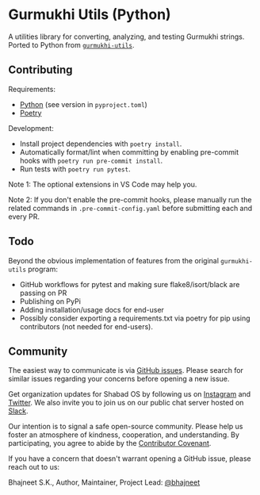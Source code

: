 # Gurmukhi Utils (Python)

A utilities library for converting, analyzing, and testing Gurmukhi strings. Ported to Python from [`gurmukhi-utils`](https://github.com/shabados/gurmukhi-utils).

## Contributing

Requirements:

- [Python](https://www.python.org/) (see version in `pyproject.toml`)
- [Poetry](https://python-poetry.org/)

Development:

- Install project dependencies with `poetry install`.
- Automatically format/lint when committing by enabling pre-commit hooks with `poetry run pre-commit install`.
- Run tests with `poetry run pytest`.

Note 1: The optional extensions in VS Code may help you.

Note 2:  If you don't enable the pre-commit hooks, please manually run the related commands in `.pre-commit-config.yaml` before submitting each and every PR.

## Todo

Beyond the obvious implementation of features from the original `gurmukhi-utils` program:

- GitHub workflows for pytest and making sure flake8/isort/black are passing on PR
- Publishing on PyPi
- Adding installation/usage docs for end-user
- Possibly consider exporting a requirements.txt via poetry for pip using contributors (not needed for end-users).

## Community

The easiest way to communicate is via [GitHub issues](https://github.com/shabados/viewer/issues). Please search for similar issues regarding your concerns before opening a new issue.

Get organization updates for Shabad OS by following us on [Instagram](https://www.instagram.com/shabad_os/) and [Twitter](https://twitter.com/shabad_os/). We also invite you to join us on our public chat server hosted on [Slack](https://chat.shabados.com/).

Our intention is to signal a safe open-source community. Please help us foster an atmosphere of kindness, cooperation, and understanding. By participating, you agree to abide by the [Contributor Covenant](https://www.contributor-covenant.org/version/2/0/code_of_conduct/).

If you have a concern that doesn't warrant opening a GitHub issue, please reach out to us:

Bhajneet S.K., Author, Maintainer, Project Lead: [@bhajneet](https://github.com/bhajneet/)
